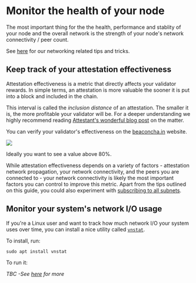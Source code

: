 # Monitor the health of your node

The most important thing for the the health, performance and stablity of your node and the overall network is the strength of your node's network connectivity / peer count.

See [here](./networking.md) for our networking related tips and tricks.

## Keep track of your attestation effectiveness

Attestation effectiveness is a metric that directly affects your validator rewards. In simple terms, an attestation is more valuable the sooner it is put into a block and included in the chain. 

This interval is called the *inclusion distance* of an attestation. The smaller it is, the more profitable your validator will be. For a deeper understanding we highly recommend reading [Attestant's wonderful blog post](https://www.attestant.io/posts/defining-attestation-effectiveness/#:~:text=Stakers%20looking%20to%20maximize%20their,provide%20clear%20metrics%20for%20performance.) on the matter.

You can verify your validator's effectiveness on the [beaconcha.in](https://beaconcha.in/) website.

![](https://i.imgur.com/u80Ub2j.png)

Ideally you want to see a value above 80%.

While attestation effectiveness depends on a variety of factors - attestation network propagation, your network connectivity, and the peers you are connected to - your network connectivity is likely the most important factors you can control to improve this metric. Apart from the tips outlined on this guide, you could also experiment with [subscribing to all subnets](./profits.md#subscribe-to-all-subnets).

## Monitor your system's network I/O usage

If you're a Linux user and want to track how much network I/O your system uses over time, you can install a nice utility called [`vnstat`](https://humdi.net/vnstat/).

To install, run:

```
sudo apt install vnstat
```

To run it:

*TBC -See [here](https://github.com/jclapis/rp-pi-guide/blob/main/Native.md#monitoring-your-pis-performance) for more*


